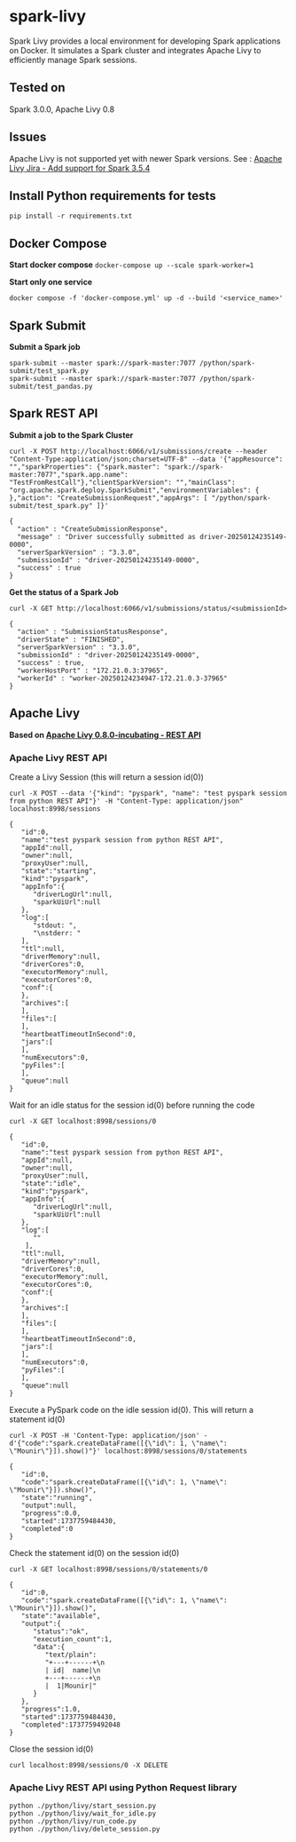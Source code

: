 # spark-livy
Spark Livy provides a local environment for developing Spark applications on Docker. It simulates a Spark cluster and integrates Apache Livy to efficiently manage Spark sessions.

## Tested on
Spark 3.0.0, Apache Livy 0.8

## Issues
Apache Livy is not supported yet with newer Spark versions. See : [Apache Livy Jira - Add support for Spark 3.5.4](https://issues.apache.org/jira/browse/LIVY-1010)

## Install Python requirements for tests
```
pip install -r requirements.txt
```

## Docker Compose
**Start docker compose**
```docker-compose up --scale spark-worker=1```

**Start only one service**
```
docker compose -f 'docker-compose.yml' up -d --build '<service_name>'
```

## Spark Submit
**Submit a Spark job**
```
spark-submit --master spark://spark-master:7077 /python/spark-submit/test_spark.py
spark-submit --master spark://spark-master:7077 /python/spark-submit/test_pandas.py
```
## Spark REST API
**Submit a job to the Spark Cluster**
```
curl -X POST http://localhost:6066/v1/submissions/create --header "Content-Type:application/json;charset=UTF-8" --data '{"appResource": "","sparkProperties": {"spark.master": "spark://spark-master:7077","spark.app.name": "TestFromRestCall"},"clientSparkVersion": "","mainClass": "org.apache.spark.deploy.SparkSubmit","environmentVariables": { },"action": "CreateSubmissionRequest","appArgs": [ "/python/spark-submit/test_spark.py" ]}'

{
  "action" : "CreateSubmissionResponse",
  "message" : "Driver successfully submitted as driver-20250124235149-0000",
  "serverSparkVersion" : "3.3.0",
  "submissionId" : "driver-20250124235149-0000",
  "success" : true
}

```
**Get the status of a Spark Job**
```
curl -X GET http://localhost:6066/v1/submissions/status/<submissionId>

{
  "action" : "SubmissionStatusResponse",
  "driverState" : "FINISHED",
  "serverSparkVersion" : "3.3.0",
  "submissionId" : "driver-20250124235149-0000",
  "success" : true,
  "workerHostPort" : "172.21.0.3:37965",
  "workerId" : "worker-20250124234947-172.21.0.3-37965"
}
```
## Apache Livy
**Based on [Apache Livy 0.8.0-incubating - REST API](https://livy.apache.org/docs/latest/rest-api.html)**

### Apache Livy REST API
Create a Livy Session (this will return a session id(0))
```
curl -X POST --data '{"kind": "pyspark", "name": "test pyspark session from python REST API"}' -H "Content-Type: application/json" localhost:8998/sessions

{
   "id":0,
   "name":"test pyspark session from python REST API",
   "appId":null,
   "owner":null,
   "proxyUser":null,
   "state":"starting",
   "kind":"pyspark",
   "appInfo":{
      "driverLogUrl":null,
      "sparkUiUrl":null
   },
   "log":[
      "stdout: ",
      "\nstderr: "
   ],
   "ttl":null,
   "driverMemory":null,
   "driverCores":0,
   "executorMemory":null,
   "executorCores":0,
   "conf":{      
   },
   "archives":[      
   ],
   "files":[      
   ],
   "heartbeatTimeoutInSecond":0,
   "jars":[      
   ],
   "numExecutors":0,
   "pyFiles":[      
   ],
   "queue":null
}
```
Wait for an idle status for the session id(0) before running the code
```
curl -X GET localhost:8998/sessions/0

{
   "id":0,
   "name":"test pyspark session from python REST API",
   "appId":null,
   "owner":null,
   "proxyUser":null,
   "state":"idle",
   "kind":"pyspark",
   "appInfo":{
      "driverLogUrl":null,
      "sparkUiUrl":null
   },
   "log":[
      ""
    ],
   "ttl":null,
   "driverMemory":null,
   "driverCores":0,
   "executorMemory":null,
   "executorCores":0,
   "conf":{      
   },
   "archives":[      
   ],
   "files":[      
   ],
   "heartbeatTimeoutInSecond":0,
   "jars":[      
   ],
   "numExecutors":0,
   "pyFiles":[      
   ],
   "queue":null
}
```

Execute a PySpark code on the idle session id(0). This will return a statement id(0)
```
curl -X POST -H 'Content-Type: application/json' -d'{"code":"spark.createDataFrame([{\"id\": 1, \"name\": \"Mounir\"}]).show()"}' localhost:8998/sessions/0/statements

{
   "id":0,
   "code":"spark.createDataFrame([{\"id\": 1, \"name\": \"Mounir\"}]).show()",
   "state":"running",
   "output":null,
   "progress":0.0,
   "started":1737759484430,
   "completed":0
}
```
Check the statement id(0) on the session id(0)
```
curl -X GET localhost:8998/sessions/0/statements/0

{
   "id":0,
   "code":"spark.createDataFrame([{\"id\": 1, \"name\": \"Mounir\"}]).show()",
   "state":"available",
   "output":{
      "status":"ok",
      "execution_count":1,
      "data":{
         "text/plain":
         "+---+------+\n
         | id|  name|\n
         +---+------+\n
         |  1|Mounir|"
      }
   },
   "progress":1.0,
   "started":1737759484430,
   "completed":1737759492048
}
```
Close the session id(0)
```
curl localhost:8998/sessions/0 -X DELETE 
```

### Apache Livy REST API using Python Request library
```
python ./python/livy/start_session.py
python ./python/livy/wait_for_idle.py
python ./python/livy/run_code.py
python ./python/livy/delete_session.py
```